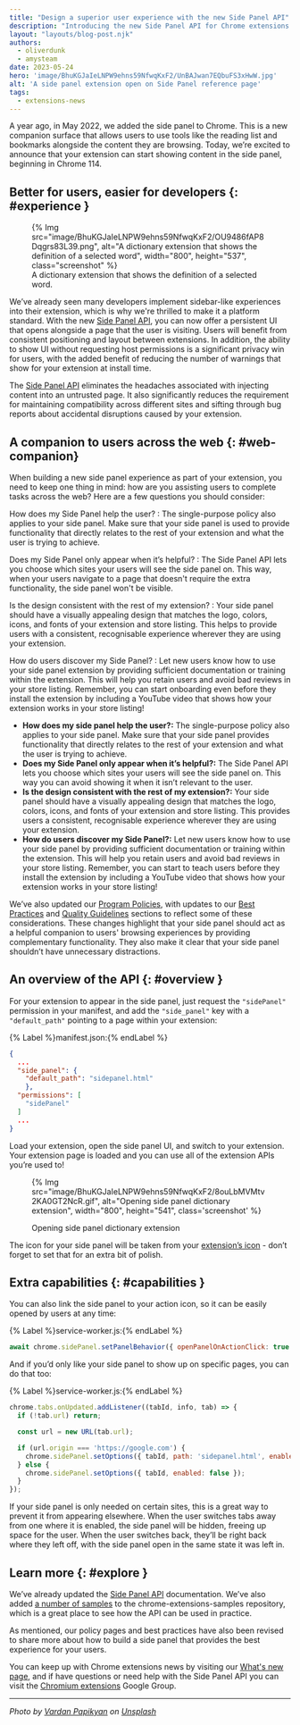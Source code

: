 ```yaml
---
title: "Design a superior user experience with the new Side Panel API"
description: "Introducing the new Side Panel API for Chrome extensions."  
layout: "layouts/blog-post.njk"
authors:
  - oliverdunk
  - amysteam
date: 2023-05-24
hero: 'image/BhuKGJaIeLNPW9ehns59NfwqKxF2/UnBAJwan7EQbuFS3xHwW.jpg'
alt: 'A side panel extension open on Side Panel reference page'
tags:
  - extensions-news
---
```


A year ago, in May 2022, we added the side panel to Chrome. This is a new companion surface that
allows users to use tools like the reading list and bookmarks alongside the content they are
browsing. Today, we’re excited to announce that your extension can start showing content in the side
panel, beginning in Chrome 114.

## Better for users, easier for developers {: #experience }

<figure>
  {% Img src="image/BhuKGJaIeLNPW9ehns59NfwqKxF2/OU9486fAP8Dqgrs83L39.png", alt="A dictionary extension that shows the definition of a selected word", width="800", height="537", class="screenshot" %}
  <figcaption>
  A dictionary extension that shows the definition of a selected word.
  </figcaption>
</figure>

We’ve already seen many developers implement sidebar-like experiences into their extension, which is
why we're thrilled to make it a platform standard. With the new [Side Panel API][api-sidepanel], you
can now offer a persistent UI that opens alongside a page that the user is visiting. Users will
benefit from consistent positioning and layout between extensions. In addition, the ability to show
UI without requesting host permissions is a significant privacy win for users, with the added
benefit of reducing the number of warnings that show for your extension at install time.

The [Side Panel API][api-sidepanel] eliminates the headaches associated with injecting content into
an untrusted page. It also significantly reduces the requirement for maintaining compatibility
across different sites and sifting through bug reports about accidental disruptions caused by your
extension.

## A companion to users across the web {: #web-companion}

When building a new side panel experience as part of your extension, you need to keep one thing in
mind: how are you assisting users to complete tasks across the web? Here are a few questions you
should consider:

How does my Side Panel help the user?
: The single-purpose policy also applies to your side panel. Make sure that your side panel is used to provide functionality that directly relates to the rest of your extension and what the user is trying to achieve.

Does my Side Panel only appear when it’s helpful?
: The Side Panel API lets you choose which sites your users will see the side panel on. This way, when your users navigate to a page that doesn't require the extra functionality, the side panel won't be visible.

Is the design consistent with the rest of my extension?
: Your side panel should have a visually appealing design that matches the logo, colors, icons, and fonts of your extension and store listing. This helps to provide users with a consistent, recognisable experience wherever they are using your extension.

How do users discover my Side Panel?
: Let new users know how to use your side panel extension by providing sufficient documentation or training within the extension. This will help you retain users and avoid bad reviews in your store listing. Remember, you can start onboarding even before they install the extension by including a YouTube video that shows how your extension works in your store listing!

* **How does my side panel help the user?:** The single-purpose policy also applies to your side panel. Make sure that your side panel provides functionality that directly relates to the rest of your extension and what the user is trying to achieve.
* **Does my Side Panel only appear when it’s helpful?:** The Side Panel API lets you choose which sites your users will see the side panel on. This way you can avoid showing it when it isn’t relevant to the user.
* **Is the design consistent with the rest of my extension?:** Your side panel should have a visually appealing design that matches the logo, colors, icons, and fonts of your extension and store listing. This provides users a consistent, recognisable experience wherever they are using your extension.
* **How do users discover my Side Panel?:** Let new users know how to use your side panel by providing sufficient documentation or training within the extension. This will help you retain users and avoid bad reviews in your store listing. Remember, you can start to teach users before they install the extension by including a YouTube video that shows how your extension works in your store listing!

We’ve also updated our [Program Policies](/docs/webstore/program-policies/), with updates to our [Best Practices](/docs/webstore/program-policies/best-practices/) and [Quality Guidelines](/docs/webstore/program-policies/quality-guidelines/) sections to reflect some of these considerations. These changes highlight that your side panel should act as a helpful companion to users' browsing experiences by providing complementary functionality. They also make it clear that your side panel shouldn’t have unnecessary distractions.

## An overview of the API {: #overview }

For your extension to appear in the side panel, just request the `"sidePanel"` permission in your manifest, and add the `"side_panel"` key with a `"default_path"` pointing to a page within your extension:

{% Label %}manifest.json:{% endLabel %}

```json
{
  ...
  "side_panel": {
    "default_path": "sidepanel.html"
    },
  "permissions": [
    "sidePanel"
  ]
  ...
}
```

Load your extension, open the side panel UI, and switch to your extension. Your extension page is loaded and you can use all of the extension APIs you’re used to!

<figure>

{% Img src="image/BhuKGJaIeLNPW9ehns59NfwqKxF2/8ouLbMVMtv2KA0GT2NcR.gif", alt="Opening side panel dictionary extension", width="800", height="541", class='screenshot' %}
  
  <figcaption>
    Opening side panel dictionary extension
  </figcaption>
</figure>

The icon for your side panel will be taken from your [extension’s icon][manifest-icon] - don’t forget to set that for an extra bit of polish.

## Extra capabilities {: #capabilities }

You can also link the side panel to your action icon, so it can be easily opened by users at any time:

{% Label %}service-worker.js:{% endLabel %}

```js
await chrome.sidePanel.setPanelBehavior({ openPanelOnActionClick: true });
```

And if you’d only like your side panel to show up on specific pages, you can do that too:

{% Label %}service-worker.js:{% endLabel %}

```js
chrome.tabs.onUpdated.addListener((tabId, info, tab) => {
  if (!tab.url) return;

  const url = new URL(tab.url);

  if (url.origin === 'https://google.com') {
    chrome.sidePanel.setOptions({ tabId, path: 'sidepanel.html', enabled: true });
  } else {
    chrome.sidePanel.setOptions({ tabId, enabled: false });
  }
});
```

If your side panel is only needed on certain sites, this is a great way to prevent it from appearing elsewhere. When the user switches tabs away from one where it is enabled, the side panel will be hidden, freeing up space for the user. When the user switches back, they’ll be right back where they left off, with the side panel open in the same state it was left in.

## Learn more {: #explore }

We’ve already updated the [Side Panel API][api-sidepanel] documentation. We’ve also added [a number of samples][gh-sidepanel-samples] to the chrome-extensions-samples repository, which is a great place to see how the API can be used in practice.

As mentioned, our policy pages and best practices have also been revised to share more about how to build a side panel that provides the best experience for your users.

You can keep up with Chrome extensions news by visiting our [What's new page][whats-new], and if have questions or need help with the Side Panel API you can visit the [Chromium extensions][chromium-groups] Google Group.

---

_Photo by [Vardan Papikyan][unsplash-vardan] on [Unsplash][unsplash]_
  
[api-sidepanel]: /docs/extensions/reference/sidepanel
[whats-new]: /docs/extensions/whatsnew/
[chromium-groups]: https://groups.google.com/a/chromium.org/g/chromium-extensions
[gh-sidepanel-samples]: https://github.com/GoogleChrome/chrome-extensions-samples/tree/main/functional-samples/
[gh-sidepanel-dictionary]: https://github.com/GoogleChrome/chrome-extensions-samples/tree/main/functional-samples/sample.sidepanel-dictionary
[manifest-icon]: /docs/extensions/mv3/manifest/icons/
[unsplash-vardan]: https://unsplash.com/@timberfoster?utm_source=unsplash&utm_medium=referral&utm_content=creditCopyText
[unsplash]: https://unsplash.com/photos/lSegRSDBMLw?utm_source=unsplash&utm_medium=referral&utm_content=creditCopyText
